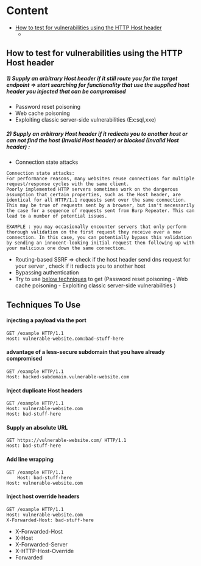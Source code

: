 
# Content 
- [How to test for vulnerabilities using the HTTP Host header](#how-to-test-for-vulnerabilities-using-the-http-host-header)
  - []()


## How to test for vulnerabilities using the HTTP Host header
##### 1) Supply an arbitrary Host header if it still route you for the target endpoint => start searching for functionality that use the supplied host header you injected that can be compromised 
- Password reset poisoning 
- Web cache poisoning
- Exploiting classic server-side vulnerabilities  (Ex:sql,xxe)
##### 2) Supply an arbitrary Host header if it rediects you to another host or can not find the host (Invalid Host header) or blocked (Invalid Host header) : 
- Connection state attacks
```
Connection state attacks: 
For performance reasons, many websites reuse connections for multiple request/response cycles with the same client.
Poorly implemented HTTP servers sometimes work on the dangerous assumption that certain properties, such as the Host header, are identical for all HTTP/1.1 requests sent over the same connection.
This may be true of requests sent by a browser, but isn't necessarily the case for a sequence of requests sent from Burp Repeater. This can lead to a number of potential issues.

EXAMPLE : you may occasionally encounter servers that only perform thorough validation on the first request they receive over a new connection. In this case, you can potentially bypass this validation by sending an innocent-looking initial request then following up with your malicious one down the same connection. 
```
- Routing-based SSRF => check if the host header send dns request for your server , check if it rediects you to another host
- Bypassing authentication
- Try to use [below techniques](#techniques-to-use) to get (Password reset poisoning - Web cache poisoning - Exploiting classic server-side vulnerabilities )
  
## Techniques To Use

#### injecting a payload via the port
```http
GET /example HTTP/1.1
Host: vulnerable-website.com:bad-stuff-here
```
#### advantage of a less-secure subdomain that you have already compromised
```
GET /example HTTP/1.1
Host: hacked-subdomain.vulnerable-website.com
```
#### Inject duplicate Host headers
```
GET /example HTTP/1.1
Host: vulnerable-website.com
Host: bad-stuff-here
```
#### Supply an absolute URL
```
GET https://vulnerable-website.com/ HTTP/1.1
Host: bad-stuff-here
```

#### Add line wrapping
```
GET /example HTTP/1.1
    Host: bad-stuff-here
Host: vulnerable-website.com
```

#### Inject host override headers
```
GET /example HTTP/1.1
Host: vulnerable-website.com
X-Forwarded-Host: bad-stuff-here
```
- X-Forwarded-Host
- X-Host
- X-Forwarded-Server
- X-HTTP-Host-Override
- Forwarded

 
